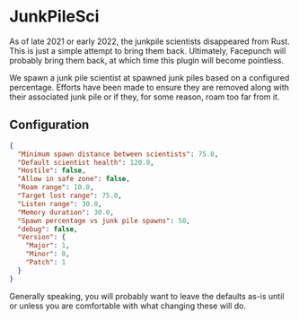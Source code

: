 # JunkPileSci
As of late 2021 or early 2022, the junkpile scientists disappeared from Rust.  This is just a simple attempt to bring them back.  Ultimately, Facepunch will probably bring them back, at which time this plugin will become pointless.

We spawn a junk pile scientist at spawned junk piles based on a configured percentage.  Efforts have been made to ensure they are removed along with their associated junk pile or if they, for some reason, roam too far from it.

## Configuration
```json
{
  "Minimum spawn distance between scientists": 75.0,
  "Default scientist health": 120.0,
  "Hostile": false,
  "Allow in safe zone": false,
  "Roam range": 10.0,
  "Target lost range": 75.0,
  "Listen range": 30.0,
  "Memory duration": 30.0,
  "Spawn percentage vs junk pile spawns": 50,
  "debug": false,
  "Version": {
    "Major": 1,
    "Minor": 0,
    "Patch": 1
  }
}
```

Generally speaking, you will probably want to leave the defaults as-is until or unless you are comfortable with what changing these will do.

